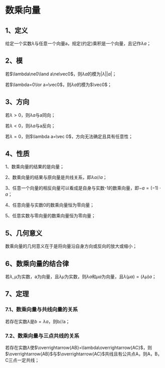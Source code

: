 # 数乘向量
## 1、定义
给定一个实数$\lambda$与任意一个向量a，规定(约定)乘积是一个向量，且记作$\lambda a$；

## 2、模
若$\lambda\ne0\land a\ne\vec0$，则$\lambda a$的模为$|\lambda||a|$；

若$\lambda=0\lor a=\vec0$，则$\lambda a$的模为$\vec0$；

## 3、方向
若$\lambda>0$，则$\lambda a$与a同向；

若$\lambda<0$，则$\lambda a$与a反向；

若$\lambda=0$，则$\lambda a=\vec 0$，方向无法确定且具有任意性；

## 4、性质
1、数乘向量的结果的是向量；

2、数乘向量的结果与原向量是共线关系，即$\lambda a//a$；

3、任意一个向量的相反向量可以看成是自身与实数-1的数乘向量，即$-a=(-1)\cdot a$；

4、任意向量与实数0的数乘向量恒为零向量；

5、任意实数与零向量的数乘向量恒为零向量；

## 5、几何意义
数乘向量的几何意义在于是将向量沿自身方向或反向的放大或缩小；

## 6、数乘向量的结合律
若$\lambda,\mu$为实数，a为向量，且$\lambda\mu$为实数，则$\lambda a$和$\mu a$为向量，且$\lambda(\mu a)=(\lambda\mu)a$；

## 7、定理
### 7.1、数乘向量与共线向量的关系
若存在实数$\lambda$是$b=\lambda a$，则b//a；

### 7.2、数乘向量与三点共线的关系
若存在实数$\lambda$使$\overrightarrow{AB}=\lambda\overrightarrow{AC}$，则$\overrightarrow{AB}$与$\overrightarrow{AC}$共线且有公共点A，则A，B，C三点一定共线；
